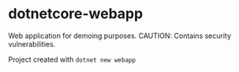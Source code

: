 # dotnetcore-webapp

Web application for demoing purposes. CAUTION: Contains security vulnerabilities.

Project created with `dotnet new webapp`           

